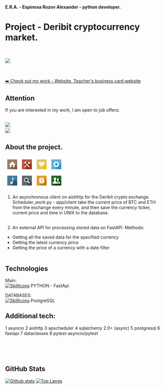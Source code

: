 
#### E.R.A. - Espinosa Rozov Alexander - python developer.
# Project - Deribit cryptocurrency market.

<img src="">
<p>
  <a href="https://www.linkedin.com/in/alexander-espinosa-rozov-b3b270121/"><img src="https://img.shields.io/badge/linkedin-%230077B5.svg?&style=for-the-badge&logo=linkedin&logoColor=white"></a>
</p>
<br>
<p><a href="https://espinosamaria.ru/" target="_blank">➡️ Check out my work - Website. Teacher's business card website</a></p>

## Attention 
If you are interested in my work, I am open to job offers:

<br><a href="mailto:erapyth@gmail.com"><img src="https://img.shields.io/badge/-Gmail%20contact%20me-red"></a>
<br><a href="https://t.me/espinosa_python"><img src="https://img.shields.io/badge/-Telegram-blue"></a>

## About the project.

  <a href="#" target="_blank" rel="noreferrer nofollow">
      <img src="https://github.com/ERAalex/PREVIEW_project_site_buisness_card_Maria-/blob/main/website_icons.jpg" >
    </a>

1) An asynchronous client on aiohhtp for the Deribit crypto exchange.<br/>
Scheduler_work.py - app/client take the current price of BTC and ETH from the exchange every minute, and then
save the currency ticker, current price and time in UNIX to the database.<br/><br/>

2) An external API for processing stored data on FastAPI. Methods:<br/>
- Getting all the saved data for the specified currency<br/>
- Getting the latest currency price<br/>
- Getting the price of a currency with a date filter<br/><br/>


## Technologies
Main:<br/>
[![SkillIcons](https://skillicons.dev/icons?i=python)](https://skillicons.dev) PYTHON - FastApi <br/>

DATABASES:<br/>
[![SkillIcons](https://skillicons.dev/icons?i=postgres)](https://skillicons.dev) PostgreSQL <br/>

## Additional tech:<br/>
1 asyncio
2 aiohttp
3 apscheduler
4 sqlalchemy 2.0+ (async)
5 postgresql
6 fastapi
7 dataclasses
8 pytest-asyncio/pytest

<br/>
<br/><br/>


<h2>GitHub Stats</h2>

<a href="#">![Github stats](https://github-readme-stats.vercel.app/api?username=ERAalex&theme=blueberry&count_private=true&hide_border=true&line_height=20)</a>
<a href="#">![Top Langs](https://github-readme-stats.vercel.app/api/top-langs/?username=ERAalex&layout=compact&theme=blueberry&count_private=true&hide_border=true)</a>
